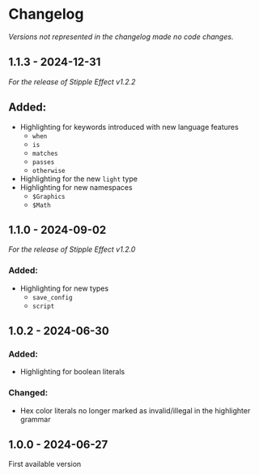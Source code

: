 # Changelog

*Versions not represented in the changelog made no code changes.*

## 1.1.3 - 2024-12-31

*For the release of Stipple Effect v1.2.2*

## Added:

* Highlighting for keywords introduced with new language features
  * `when`
  * `is`
  * `matches`
  * `passes`
  * `otherwise`
* Highlighting for the new `light` type
* Highlighting for new namespaces
  * `$Graphics`
  * `$Math`

## 1.1.0 - 2024-09-02

*For the release of Stipple Effect v1.2.0*

### Added:

* Highlighting for new types
  * `save_config`
  * `script`

## 1.0.2 - 2024-06-30

### Added:

* Highlighting for boolean literals

### Changed:

* Hex color literals no longer marked as invalid/illegal in the highlighter grammar

## 1.0.0 - 2024-06-27

First available version
